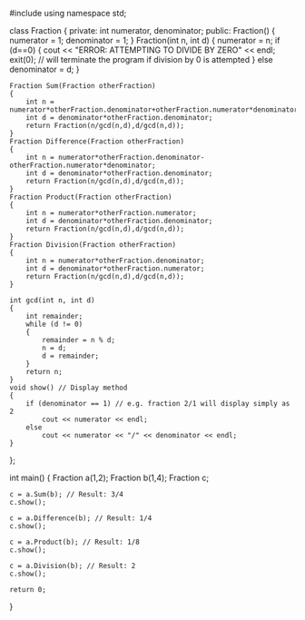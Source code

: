 #include <iostream>
using namespace std;

class Fraction
{
private:
    int numerator, denominator; 
public:
    Fraction()
    {
        numerator = 1;
        denominator = 1;
    }
    Fraction(int n, int d)
    {
        numerator = n;
        if (d==0) 
        {
            cout << "ERROR: ATTEMPTING TO DIVIDE BY ZERO" << endl;
            exit(0); // will terminate the program if division by 0 is attempted
        }
        else
            denominator = d;
    }
    
    Fraction Sum(Fraction otherFraction)
    {
        int n = numerator*otherFraction.denominator+otherFraction.numerator*denominator;
        int d = denominator*otherFraction.denominator;
        return Fraction(n/gcd(n,d),d/gcd(n,d));
    }
    Fraction Difference(Fraction otherFraction)
    {
        int n = numerator*otherFraction.denominator-otherFraction.numerator*denominator;
        int d = denominator*otherFraction.denominator;
        return Fraction(n/gcd(n,d),d/gcd(n,d));
    }
    Fraction Product(Fraction otherFraction)
    {
        int n = numerator*otherFraction.numerator;
        int d = denominator*otherFraction.denominator;
        return Fraction(n/gcd(n,d),d/gcd(n,d));
    }
    Fraction Division(Fraction otherFraction)
    {
        int n = numerator*otherFraction.denominator;
        int d = denominator*otherFraction.numerator;
        return Fraction(n/gcd(n,d),d/gcd(n,d));
    }
   
    int gcd(int n, int d)
    {
        int remainder;
        while (d != 0)
        {
            remainder = n % d;
            n = d;
            d = remainder;
        }
        return n;
    }
    void show() // Display method
    {
        if (denominator == 1) // e.g. fraction 2/1 will display simply as 2
            cout << numerator << endl;
        else
            cout << numerator << "/" << denominator << endl;
    }
};

int main()
{
    Fraction a(1,2);
    Fraction b(1,4);
    Fraction c;

    c = a.Sum(b); // Result: 3/4
    c.show();

    c = a.Difference(b); // Result: 1/4
    c.show();

    c = a.Product(b); // Result: 1/8
    c.show();

    c = a.Division(b); // Result: 2
    c.show();

    return 0;
}
